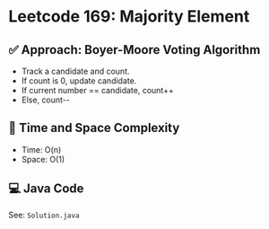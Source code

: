 # Leetcode 169: Majority Element

## ✅ Approach: Boyer-Moore Voting Algorithm

- Track a candidate and count.
- If count is 0, update candidate.
- If current number == candidate, count++
- Else, count--

## 🧠 Time and Space Complexity

- Time: O(n)
- Space: O(1)

## 💻 Java Code

See: `Solution.java`
